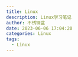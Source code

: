 ```yaml
---
title: Linux
description: Linux学习笔记
author: 不锈钢盆
date: 2023-06-06 17:04:20
categories: Linux
tags:
  - Linux
---
```

